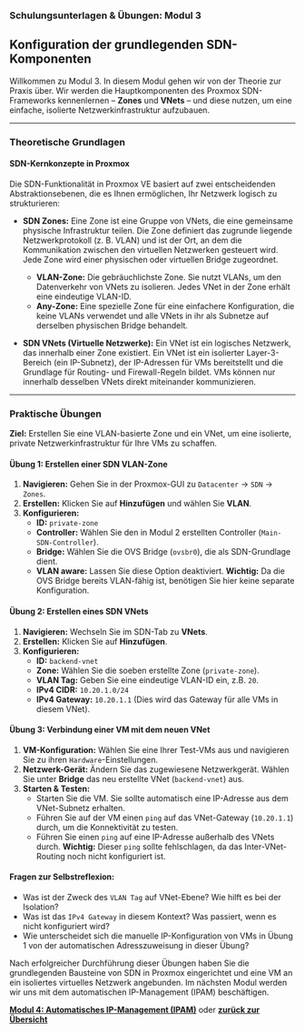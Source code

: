 ### Schulungsunterlagen & Übungen: Modul 3

## Konfiguration der grundlegenden SDN-Komponenten

Willkommen zu Modul 3. In diesem Modul gehen wir von der Theorie zur Praxis über. Wir werden die Hauptkomponenten des Proxmox SDN-Frameworks kennenlernen – **Zones** und **VNets** – und diese nutzen, um eine einfache, isolierte Netzwerkinfrastruktur aufzubauen.

---

### Theoretische Grundlagen

#### SDN-Kernkonzepte in Proxmox

Die SDN-Funktionalität in Proxmox VE basiert auf zwei entscheidenden Abstraktionsebenen, die es Ihnen ermöglichen, Ihr Netzwerk logisch zu strukturieren:

* **SDN Zones:** Eine Zone ist eine Gruppe von VNets, die eine gemeinsame physische Infrastruktur teilen. Die Zone definiert das zugrunde liegende Netzwerkprotokoll (z. B. VLAN) und ist der Ort, an dem die Kommunikation zwischen den virtuellen Netzwerken gesteuert wird. Jede Zone wird einer physischen oder virtuellen Bridge zugeordnet.
    * **VLAN-Zone:** Die gebräuchlichste Zone. Sie nutzt VLANs, um den Datenverkehr von VNets zu isolieren. Jedes VNet in der Zone erhält eine eindeutige VLAN-ID.
    * **Any-Zone:** Eine spezielle Zone für eine einfachere Konfiguration, die keine VLANs verwendet und alle VNets in ihr als Subnetze auf derselben physischen Bridge behandelt.

* **SDN VNets (Virtuelle Netzwerke):** Ein VNet ist ein logisches Netzwerk, das innerhalb einer Zone existiert. Ein VNet ist ein isolierter Layer-3-Bereich (ein IP-Subnetz), der IP-Adressen für VMs bereitstellt und die Grundlage für Routing- und Firewall-Regeln bildet. VMs können nur innerhalb desselben VNets direkt miteinander kommunizieren.

---

### Praktische Übungen

**Ziel:** Erstellen Sie eine VLAN-basierte Zone und ein VNet, um eine isolierte, private Netzwerkinfrastruktur für Ihre VMs zu schaffen.

#### Übung 1: Erstellen einer SDN VLAN-Zone

1.  **Navigieren:** Gehen Sie in der Proxmox-GUI zu `Datacenter` -> `SDN` -> `Zones`.
2.  **Erstellen:** Klicken Sie auf **Hinzufügen** und wählen Sie **VLAN**.
3.  **Konfigurieren:**
    * **ID:** `private-zone`
    * **Controller:** Wählen Sie den in Modul 2 erstellten Controller (`Main-SDN-Controller`).
    * **Bridge:** Wählen Sie die OVS Bridge (`ovsbr0`), die als SDN-Grundlage dient.
    * **VLAN aware:** Lassen Sie diese Option deaktiviert. **Wichtig:** Da die OVS Bridge bereits VLAN-fähig ist, benötigen Sie hier keine separate Konfiguration.

#### Übung 2: Erstellen eines SDN VNets

1.  **Navigieren:** Wechseln Sie im SDN-Tab zu **VNets**.
2.  **Erstellen:** Klicken Sie auf **Hinzufügen**.
3.  **Konfigurieren:**
    * **ID:** `backend-vnet`
    * **Zone:** Wählen Sie die soeben erstellte Zone (`private-zone`).
    * **VLAN Tag:** Geben Sie eine eindeutige VLAN-ID ein, z.B. `20`.
    * **IPv4 CIDR:** `10.20.1.0/24`
    * **IPv4 Gateway:** `10.20.1.1` (Dies wird das Gateway für alle VMs in diesem VNet).

#### Übung 3: Verbindung einer VM mit dem neuen VNet

1.  **VM-Konfiguration:** Wählen Sie eine Ihrer Test-VMs aus und navigieren Sie zu ihren `Hardware`-Einstellungen.
2.  **Netzwerk-Gerät:** Ändern Sie das zugewiesene Netzwerkgerät. Wählen Sie unter **Bridge** das neu erstellte VNet (`backend-vnet`) aus.
3.  **Starten & Testen:**
    * Starten Sie die VM. Sie sollte automatisch eine IP-Adresse aus dem VNet-Subnetz erhalten.
    * Führen Sie auf der VM einen `ping` auf das VNet-Gateway (`10.20.1.1`) durch, um die Konnektivität zu testen.
    * Führen Sie einen `ping` auf eine IP-Adresse außerhalb des VNets durch. **Wichtig:** Dieser `ping` sollte fehlschlagen, da das Inter-VNet-Routing noch nicht konfiguriert ist.

#### Fragen zur Selbstreflexion:

* Was ist der Zweck des `VLAN Tag` auf VNet-Ebene? Wie hilft es bei der Isolation?
* Was ist das `IPv4 Gateway` in diesem Kontext? Was passiert, wenn es nicht konfiguriert wird?
* Wie unterscheidet sich die manuelle IP-Konfiguration von VMs in Übung 1 von der automatischen Adresszuweisung in dieser Übung?

Nach erfolgreicher Durchführung dieser Übungen haben Sie die grundlegenden Bausteine von SDN in Proxmox eingerichtet und eine VM an ein isoliertes virtuelles Netzwerk angebunden. Im nächsten Modul werden wir uns mit dem automatischen IP-Management (IPAM) beschäftigen.

**[Modul 4: Automatisches IP-Management (IPAM)](04_Modul04_IPAM.md)**   oder **[zurück zur Übersicht](00_Übersicht_SDN.md)**